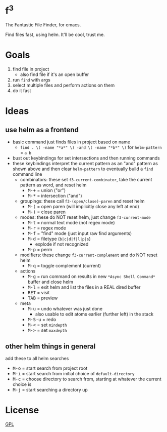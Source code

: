 f<sup>3</sup>
=============

The Fantastic File Finder, for emacs.

Find files fast, using helm. It'll be cool, trust me.

# Goals

1. find file in project
    - also find file if it's an open buffer
2. run `find` with args
3. select multiple files and perform actions on them
4. do it fast

# Ideas
## use helm as a frontend
- basic command just finds files in project based on name
    - `find . \( -name "*a*" \) -and \( -name "*b*" \)` for `helm-pattern` = `a b`
- bust out keybindings for set intersections and then running commands
- these keybindings interpret the current pattern as an "and" pattern as shown above and then clear `helm-pattern` to eventually build a `find` command line
    - combinators: these set `f3-current-combinator`, take the current pattern as word, and reset helm
        - <kbd>M-+</kbd> = union ("or")
        - <kbd>M-*</kbd> = intersection ("and")
    - groupings: these call `f3-(open/close)-paren` and reset helm
        - <kbd>M-(</kbd> = open paren (will implicitly close any left at end)
        - <kbd>M-)</kbd> = close paren
    - modes: these do NOT reset helm, just change `f3-current-mode`
        - <kbd>M-t</kbd> = normal text mode (not regex mode)
        - <kbd>M-r</kbd> = regex mode
        - <kbd>M-f</kbd> = "find" mode (just input raw find arguments)
        - <kbd>M-d</kbd> = filetype (`b|c|d|f|l|p|s`)
            - explode if not recognized
        - <kbd>M-p</kbd> = perm
    - modifiers: these change `f3-current-complement` and do NOT reset helm
        - <kbd>M-q</kbd> = toggle complement (current)
    - actions
        - <kbd>M-g</kbd> = run command on results in new `*Async Shell Command*` buffer and close helm
        - <kbd>M-l</kbd> = exit helm and list the files in a REAL dired buffer
        - <kbd>RET</kbd> = visit
        - <kbd>TAB</kbd> = preview
    - meta
        - <kbd>M-u</kbd> = undo whatever was just done
            - also usable to edit atoms earlier (further left) in the stack
        - <kbd>M-S-u</kbd> = redo
        - <kbd>M-<</kbd> = set `mindepth`
        - <kbd>M-></kbd> = set `maxdepth`

## other helm things in general

add these to all helm searches

- <kbd>M-o</kbd> = start search from project root
- <kbd>M-i</kbd> = start search from initial choice of `default-directory`
- <kbd>M-c</kbd> = choose directory to search from, starting at whatever the current choice is
- <kbd>M-j</kbd> = start searching a directory up


# License

[GPL](GPL.md)
